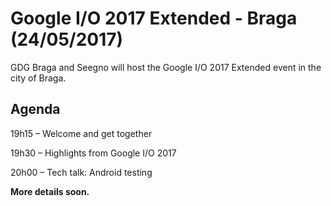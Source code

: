 # Google I/O 2017 Extended - Braga (24/05/2017)

GDG Braga and Seegno will host the Google I/O 2017 Extended event in the city of Braga.

## Agenda

19h15 – Welcome and get together

19h30 – Highlights from Google I/O 2017

20h00 – Tech talk: Android testing

**More details soon.**
